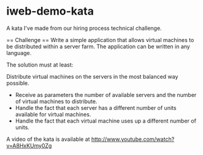 iweb-demo-kata
==============

A kata I've made from our hiring process technical challenge.

== Challenge ==
Write a simple application that allows virtual machines to be distributed within a server farm. The application can be written in any language.

The solution must at least:

Distribute virtual machines on the servers in the most balanced way possible.
- Receive as parameters the number of available servers and the number of virtual machines to distribute.
- Handle the fact that each server has a different number of units available for virtual machines.
- Handle the fact that each virtual machine uses up a different number of units.

A video of the kata is available at http://www.youtube.com/watch?v=A8HxKUmy0Zg
